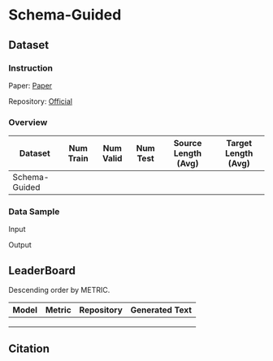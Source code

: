 # Schema-Guided

## Dataset

### Instruction

Paper: [Paper]()

Repository: [Official]()



### Overview

| Dataset       | Num Train | Num Valid | Num Test | Source Length (Avg) | Target Length (Avg) |
| ------------- | --------- | --------- | -------- | ------------------- | ------------------- |
| Schema-Guided |           |           |          |                     |                     |

### Data Sample

Input

> 

Output

> 

## LeaderBoard

Descending order by METRIC.

| Model | Metric | Repository | Generated Text |
| ----- | ------ | ---------- | -------------- |
|       |        |            |                |
|       |        |            |                |
|       |        |            |                |

## Citation

```
 
```